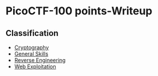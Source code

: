# PicoCTF-100 points-Writeup

## Classification


* [Cryptography](https://github.com/stktgthb/picoCTF-100points-writeup/tree/main/picoCTF_100points_writeup/Cryptography)
* [General Skills](https://github.com/stktgthb/picoCTF-100points-writeup/tree/main/picoCTF_100points_writeup/General%20Skills
)
* [Reverse Engineering](https://github.com/stktgthb/picoCTF-100points-writeup/tree/main/picoCTF_100points_writeup/Reverse%20Engineering
)
* [Web Exploitation](https://github.com/stktgthb/picoCTF-100points-writeup/tree/main/picoCTF_100points_writeup/Web%20Exploitation)

